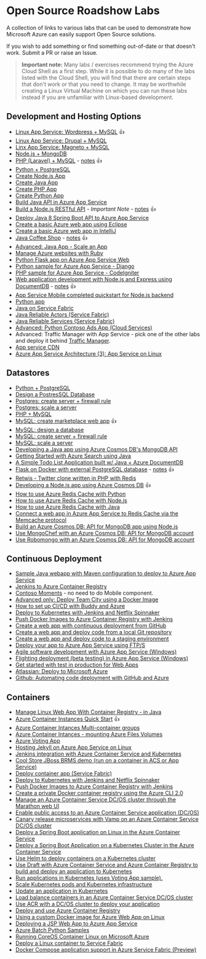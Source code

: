 # Open Source Roadshow Labs
A collection of links to various labs that can be used to demonstrate how Microsoft Azure can easily support Open Source solutions.

If you wish to add something or find something out-of-date or that doesn't work. Submit a PR or raise an Issue.

> **Important note:** Many labs / exercises recommend trying the Azure Cloud Shell as a first step. While it is possible to do many of the labs listed with the Cloud Shell, you will find that there are certain steps that don't work or that you need to change. It may be worthwhile creating a Linux Virtual Machine on which you can run these labs instead if you are unfamiliar with Linux-based development.

## Development and Hosting Options

* [Linux App Service: Wordpress + MySQL](https://github.com/Azure-App-Service/apps/tree/master/Wordpress) :thumbsup:
* [Linux App Service: Drupal + MySQL](https://github.com/Azure-App-Service/apps/tree/master/drupal-mysql)
* [Linx App Service: Magneto + MySQL](https://github.com/Azure-App-Service/apps/tree/master/Magneto)
* [Node.js + MongoDB](https://docs.microsoft.com/en-us/azure/app-service-web/app-service-web-tutorial-nodejs-mongodb-app)
* [PHP (Laravel) + MySQL](https://docs.microsoft.com/en-us/azure/app-service-web/app-service-web-tutorial-php-mysql) - [notes](PHP-Laravel+MySQL.md) :thumbsup:
* [Python + PostgreSQL](https://docs.microsoft.com/en-us/azure/app-service-web/app-service-web-tutorial-docker-python-postgresql-app)
* [Create Node.js App](https://docs.microsoft.com/en-us/azure/app-service-web/app-service-web-get-started-nodejs)
* [Create Java App](https://docs.microsoft.com/en-us/azure/app-service-web/app-service-web-get-started-java)
* [Create PHP App](https://docs.microsoft.com/en-us/azure/app-service-web/app-service-web-get-started-php)
* [Create Python App](https://docs.microsoft.com/en-us/azure/app-service-web/app-service-web-get-started-python)
* [Build Java API in Azure App Service](https://docs.microsoft.com/en-au/azure/app-service-api/app-service-api-java-api-app)
* [Build a Node.js RESTful API](https://docs.microsoft.com/en-au/azure/app-service-api/app-service-api-nodejs-api-app) - *Important Note* - [notes](Node.js-RESTful-API.md) :thumbsup:
* [Deploy Java 8 Spring Boot API to Azure App Service](https://blogs.msdn.microsoft.com/cloud_solution_architect/2016/11/23/deploy-java-8-spring-boot-api-to-azure-app-service/)
* [Create a basic Azure web app using Eclipse](https://docs.microsoft.com/en-us/azure/app-service-web/app-service-web-eclipse-create-hello-world-web-app)
* [Create a basic Azure web app in IntelliJ](https://docs.microsoft.com/en-us/azure/app-service-web/app-service-web-intellij-create-hello-world-web-app)
* [Java Coffee Shop](https://github.com/Azure-Samples/app-service-web-java-get-started) - [notes](Java-Coffee-Shop.md) :thumbsup:
* [Advanced: Java App - Scale an App](https://github.com/Azure-Samples/app-service-java-scale-web-apps-on-linux)
* [Manage Azure websites with Ruby](https://github.com/Azure-Samples/app-service-web-ruby-manage)
* [Python Flask app on Azure App Service Web](https://github.com/Azure-Samples/python-docs-hello-world)
* [Python sample for Azure App Service - Django](https://github.com/Azure-Samples/app-service-web-python-get-started)
* [PHP sample for Azure App Service - CodeIgniter](https://github.com/Azure-Samples/app-service-web-php-get-started)
* [Web application development with Node.js and Express using DocumentDB](https://github.com/sjwaight/documentdb-node-todo-app) - [notes](node-express-docdb.md) :thumbsup: 
* [App Service Mobile completed quickstart for Node.js backend](https://github.com/Azure-Samples/app-service-mobile-nodejs-backend-quickstart)
* [Python app](https://github.com/Microsoft/TechnicalCommunityContent/tree/master/Open%20Dev%20Framework/Python/Session%202%20-%20Hands%20On)
* [Java on Service Fabric](https://docs.microsoft.com/en-us/azure/service-fabric/service-fabric-create-your-first-linux-application-with-java)
* [Java Reliable Actors (Service Fabric)](https://docs.microsoft.com/en-us/azure/service-fabric/service-fabric-reliable-actors-get-started-java)
* [Java Reliable Services (Service Fabric)](https://docs.microsoft.com/en-us/azure/service-fabric/service-fabric-reliable-services-quick-start-java)
* [Advanced: Python Contoso Ads App (Cloud Services)](https://github.com/Azure-Samples/cloud-services-python-contoso-ads-application)
* Advanced: Traffic Manager with App Service - pick one of the other labs and deploy it behind [Traffic Manager](https://docs.microsoft.com/en-us/azure/traffic-manager/).
* [App service CDN](https://docs.microsoft.com/en-us/azure/app-service-web/app-service-web-tutorial-content-delivery-network)
* [Azure App Service Architecture (3): App Service on Linux](http://itnerd.space/2016/11/02/azure-app-service-architecture-3-app-service-on-linux/)

## Datastores

* [Python + PostgreSQL](https://docs.microsoft.com/en-us/azure/app-service-web/app-service-web-tutorial-docker-python-postgresql-app)
* [Design a PostresSQL Database](https://docs.microsoft.com/en-us/azure/postgresql/tutorial-design-database-using-azure-cli)
* [Postgres: create server + firewall rule](https://docs.microsoft.com/en-us/azure/postgresql/scripts/sample-create-server-and-firewall-rule?toc=%2fcli%2fazure%2ftoc.json)
* [Postgres: scale a server](https://docs.microsoft.com/en-us/azure/postgresql/scripts/sample-scale-server-up-or-down?toc=%2fcli%2fazure%2ftoc.json)
* [PHP + MySQL](https://docs.microsoft.com/en-us/azure/app-service-web/app-service-web-tutorial-php-mysql?toc=%2fazure%2fmysql%2ftoc.json)
* [MySQL: create marketplace web app](https://docs.microsoft.com/en-us/azure/app-service-web/app-service-web-create-web-app-from-marketplace?toc=%2fazure%2fmysql%2ftoc.json) :thumbsup:
* [MySQL: design a database](https://docs.microsoft.com/en-us/azure/mysql/tutorial-design-database-using-cli)
* [MySQL: create server + firewall rule](https://docs.microsoft.com/en-us/azure/mysql/scripts/sample-create-server-and-firewall-rule?toc=%2fcli%2fazure%2ftoc.json)
* [MySQL: scale a server](https://docs.microsoft.com/en-us/azure/mysql/scripts/sample-scale-server?toc=%2fcli%2fazure%2ftoc.json)
* [Developing a Java app using Azure Cosmos DB's MongoDB API](https://github.com/Azure-Samples/azure-cosmos-db-mongodb-java-getting-started)
* [Getting Started with Azure Search using Java](	https://github.com/Azure-Samples/search-java-getting-started)
* [A Simple Todo List Application built w/ Java + Azure DocumentDB](	https://github.com/Azure-Samples/documentdb-java-todo-app)
* [Flask on Docker with external PostgreSQL database](	https://github.com/Azure-Samples/docker-flask-postgres) - [notes](docker-flask-postgres.md) :thumbsup:
* [Retwis - Twitter clone written in PHP with Redis](	https://github.com/Azure-Samples/app-service-web-php-retwis)
* [Developing a Node.js app using Azure Cosmos DB](	https://github.com/Azure-Samples/azure-cosmos-db-documentdb-nodejs-getting-started) :thumbsup:
* [How to use Azure Redis Cache with Python](	https://docs.microsoft.com/en-us/azure/redis-cache/cache-python-get-started)
* [How to use Azure Redis Cache with Node.js](	https://docs.microsoft.com/en-us/azure/redis-cache/cache-nodejs-get-started)
* [How to use Azure Redis Cache with Java](https://docs.microsoft.com/en-us/azure/redis-cache/cache-java-get-started)
* [Connect a web app in Azure App Service to Redis Cache via the Memcache protocol](https://docs.microsoft.com/en-us/azure/app-service-web/web-sites-connect-to-redis-using-memcache-protocol?toc=%2fazure%2fredis-cache%2ftoc.json)
* [Build an Azure Cosmos DB: API for MongoDB app using Node.js](https://docs.microsoft.com/en-us/azure/cosmos-db/mongodb-samples)
* [Use MongoChef with an Azure Cosmos DB: API for MongoDB account](https://docs.microsoft.com/en-us/azure/cosmos-db/mongodb-mongochef)
* [Use Robomongo with an Azure Cosmos DB: API for MongoDB account](https://docs.microsoft.com/en-us/azure/cosmos-db/mongodb-robomongo)

## Continuous Deployment

* [Sample Java webapp with Maven configuration to deploy to Azure App Service](https://github.com/Azure-Samples/app-service-maven)	
* [Jenkins to Azure Container Registry](https://github.com/Azure/azure-quickstart-templates/tree/master/201-jenkins-acr)
* [Contoso Moments](https://github.com/azure-appservice-samples/ContosoMoments) - no need to do Mobile component.
* [Advanced only: Deploy Team City using a Docker Image](https://hub.docker.com/r/jetbrains/teamcity-server/)
* [How to set up CI/CD with Buddy and Azure](https://hackernoon.com/how-to-set-up-ci-cd-with-buddy-and-azure-b9ec91e8c4ff)
* [Deploy to Kubernetes with Jenkins and Netflix Spinnaker](	https://github.com/Azure/azure-quickstart-templates/tree/master/301-jenkins-acr-spinnaker-k8s)
* [Push Docker Images to Azure Container Registry with Jenkins](	https://github.com/Azure/azure-quickstart-templates/tree/master/201-jenkins-acr)
* [Create a web app with continuous deployment from GitHub](	https://docs.microsoft.com/en-us/azure/app-service-web/scripts/app-service-cli-continuous-deployment-github)
* [Create a web app and deploy code from a local Git repository](	https://docs.microsoft.com/en-us/azure/app-service-web/scripts/app-service-cli-deploy-local-git?toc=%2fcli%2fazure%2ftoc.json)
* [Create a web app and deploy code to a staging environment](	https://docs.microsoft.com/en-us/azure/app-service-web/scripts/app-service-cli-deploy-staging-environment?toc=%2fcli%2fazure%2ftoc.json)
* [Deploy your app to Azure App Service using FTP/S](	https://docs.microsoft.com/en-us/azure/app-service-web/app-service-deploy-ftp)
* [Agile software development with Azure App Service (Windows)](	https://docs.microsoft.com/en-us/azure/app-service-web/app-service-agile-software-development)
* [Flighting deployment (beta testing) in Azure App Service (Windows)](	https://docs.microsoft.com/en-us/azure/app-service-web/app-service-web-test-in-production-controlled-test-flight)
* [Get started with test in production for Web Apps](	https://docs.microsoft.com/en-us/azure/app-service-web/app-service-web-test-in-production-get-start)
* [Atlassian: Deploy to Microsoft Azure](https://confluence.atlassian.com/bitbucket/deploy-to-microsoft-azure-900820699.html)
* [Github: Automating code deployment with GitHub and Azure](https://github.com/blog/2056-automating-code-deployment-with-github-and-azure)

## Containers

* [Manage Linux Web App With Container Registry - in Java](https://github.com/Azure-Samples/app-service-java-deploy-image-from-acr-to-linux)
* [Azure Container Instances Quick Start](https://docs.microsoft.com/en-us/azure/container-instances/container-instances-quickstart) :thumbsup:
* [Azure Container Intances Multi-container groups](https://docs.microsoft.com/en-us/azure/container-instances/container-instances-multi-container-group)
* [Azure Container Intances - mounting Azure Files Volumes](https://docs.microsoft.com/en-us/azure/container-instances/container-instances-mounting-azure-files-volume)
* [Azure Voting App](https://github.com/Azure-Samples/azure-voting-app)
* [Hosting Jekyll on Azure App Service on Linux](http://anthonychu.ca/post/jekyll-azure-app-service-linux/)
* [Jenkins integration with Azure Container Service and Kubernetes](https://docs.microsoft.com/en-us/azure/container-service/container-service-kubernetes-jenkins)
* [Cool Store JBoss BRMS demo (run on a container in ACS or App Service)](https://github.com/jbossdemocentral/brms-coolstore-demo)
* [Deploy container app (Service Fabric)](https://docs.microsoft.com/en-us/azure/service-fabric/service-fabric-deploy-container-linux)
* [Deploy to Kubernetes with Jenkins and Netflix Spinnaker](https://github.com/Azure/azure-quickstart-templates/tree/master/301-jenkins-acr-spinnaker-k8s)
* [Push Docker Images to Azure Container Registry with Jenkins](https://github.com/Azure/azure-quickstart-templates/tree/master/201-jenkins-acr)
* [Create a private Docker container registry using the Azure CLI 2.0	](https://docs.microsoft.com/en-au/azure/container-registry/container-registry-get-started-azure-cli)
* [Manage an Azure Container Service DC/OS cluster through the Marathon web UI](https://docs.microsoft.com/en-us/azure/container-service/container-service-mesos-marathon-ui)
* [Enable public access to an Azure Container Service application (DC/OS)	](https://docs.microsoft.com/en-us/azure/container-service/container-service-enable-public-access)
* [Canary release microservices with Vamp on an Azure Container Service DC/OS cluster](https://docs.microsoft.com/en-us/azure/container-service/container-service-dcos-vamp-canary-release)
* [Deploy a Spring Boot application on Linux in the Azure Container Service](https://docs.microsoft.com/en-us/azure/container-service/container-service-deploy-spring-boot-app-on-linux)
* [Deploy a Spring Boot Application on a Kubernetes Cluster in the Azure Container Service](https://docs.microsoft.com/en-us/azure/container-service/container-service-deploy-spring-boot-app-on-kubernetes	)
* [Use Helm to deploy containers on a Kubernetes cluster](https://docs.microsoft.com/en-us/azure/container-service/container-service-kubernetes-helm)
* [Use Draft with Azure Container Service and Azure Container Registry to build and deploy an application to Kubernetes	](	https://docs.microsoft.com/en-us/azure/container-service/container-service-draft-up	)
* [Run applications in Kubernetes (uses Voting App sample).](https://docs.microsoft.com/en-us/azure/container-service/container-service-tutorial-kubernetes-deploy-application)
* [Scale Kubernetes pods and Kubernetes infrastructure](https://docs.microsoft.com/en-us/azure/container-service/container-service-tutorial-kubernetes-scale)
* [Update an application in Kubernetes](https://docs.microsoft.com/en-us/azure/container-service/container-service-tutorial-kubernetes-app-update)
* [Load balance containers in an Azure Container Service DC/OS cluster](https://docs.microsoft.com/en-us/azure/container-service/container-service-load-balancing)
* [Use ACR with a DC/OS cluster to deploy your application](https://docs.microsoft.com/en-us/azure/container-service/container-service-dcos-acr)
* [Deploy and use Azure Container Registry](https://docs.microsoft.com/en-us/azure/container-service/container-service-tutorial-kubernetes-prepare-acr)
* [Using a custom Docker image for Azure Web App on Linux](https://docs.microsoft.com/en-us/azure/app-service-web/app-service-linux-using-custom-docker-image)
* [Deploying a JSP Web App to Azure App Service](https://alexandrebrisebois.wordpress.com/2015/09/15/azure-adventures-deploying-a-jsp-web-app-to-azure-app-service/)
* [Azure Batch Python Samples](https://github.com/Azure/azure-batch-samples/tree/master/Python/Batch)
* [Running CoreOS Container Linux on Microsoft Azure](https://coreos.com/os/docs/latest/booting-on-azure.html)
* [Deploy a Linux container to Service Fabric](https://docs.microsoft.com/en-us/azure/service-fabric/service-fabric-deploy-container-linux)
* [	Docker Compose application support in Azure Service Fabric (Preview)](https://docs.microsoft.com/en-us/azure/service-fabric/service-fabric-docker-compose)

